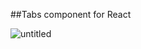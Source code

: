 ##Tabs component for React

![untitled](https://cloud.githubusercontent.com/assets/1408720/19017014/5a59240a-87f9-11e6-99eb-87c6eacbd1e2.gif)

